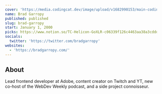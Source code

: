 ```yaml
---
cover: 'https://media.codingcat.dev/image/upload/v1682990153/main-codingcatdev-photo/podcast-guest/bradgarropy'
name: Brad Garropy
published: published
slug: brad-garropy
start: January 1, 2000
picks: https://www.notion.so/TC-Helicon-GoXLR-c06339f126c4463aa38a3cdddff78d36
socials:
  twitter: 'https://twitter.com/bradgarropy'
websites:
  - 'https://bradgarropy.com/'
---
```


## About

Lead frontend developer at Adobe, content creator on Twitch and YT, new co-host of the WebDev Weekly podcast, and a side project connoisseur.
